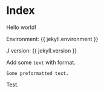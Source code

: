 ---
---

# Index

Hello world!

Environment: {{ jekyll.environment }}

J version: {{ jekyll.version }}

Add some `text` with format.

```
Some preformatted text.
```

Test.
